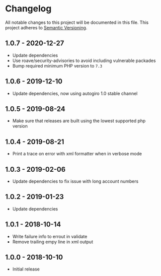 # Changelog

All notable changes to this project will be documented in this file.
This project adheres to [Semantic Versioning](http://semver.org/).

## 1.0.7 - 2020-12-27

- Update dependencies
- Use roave/security-advisories to avoid including vulnerable packades
- Bump required minimum PHP version to `7.3`

## 1.0.6 - 2019-12-10

- Update dependencies, now using autogiro 1.0 stable channel

## 1.0.5 - 2019-08-24

- Make sure that releases are built using the lowest supported php version

## 1.0.4 - 2019-08-21

- Print a trace on error with xml formatter when in verbose mode

## 1.0.3 - 2019-02-06

- Update dependencies to fix issue with long account numbers

## 1.0.2 - 2019-01-23

- Update dependencies

## 1.0.1 - 2018-10-14

- Write failure info to errout in validate
- Remove trailing empy line in xml output

## 1.0.0 - 2018-10-10

- Initial release
